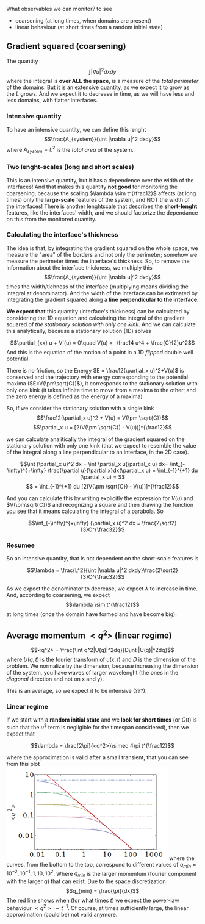 What observables we can monitor? to see
- coarsening (at long times, when domains are present)
- linear behaviour (at short times from a random initial state)

## Gradient squared (coarsening)
The quantity
$$\int |\nabla u|^2 dxdy$$
where the integral is **over ALL the space**, is a measure of the _total perimeter_ of the domains.
But it is an extensive quantity, as we expect it to grow as the $L$ grows. And we expect it to decrease in time, as we will have less and less domains, with flatter interfaces.

### Intensive quantity
To have an intensive quantity, we can define this lenght
$$\frac{A_{system}}{\int |\nabla u|^2 dxdy}$$
where $A_{system} = L^2$ is the _total area_ of the system.

### Two lenght-scales (long and short scales)
This is an intensive quantity, but it has a dependence over the width of the interfaces!
And that makes this quantity **not good** for monitoring the coarsening, because the scaling $\lambda \sim t^{\frac12}$ affects (at long times) only the **large-scale** features of the system, and NOT the width of the interfaces!
There is another lenghtscale that describes the **short-lenght** features, like the interfaces' width, and we should factorize the dependance on this from the monitored quantity.

### Calculating the interface's thickness
The idea is that, by integrating the gradient squared on the whole space, we measure the "area" of the borders and not only the perimeter; somehow we measure the perimeter times the interface's thickness.
So, to remove the information about the interface thickness, we multiply this $$\frac{A_{system}}{\int |\nabla u|^2 dxdy}$$ times the width/tichness of the interface (multiplying means dividing the integral at denominator).
And the width of the interface can be extimated by integrating the gradient squared along a **line perpendicular to the interface**.

**We expect that** this quantity (interface's thickness) can be calculated by considering the 1D equation and calculating the integral of the gradient squared of _the stationary solution with only one kink_. And we can calculate this analytically, because a stationary solution (1D) solves

$$\partial_{xx} u + V'(u) = 0\quad V(u) = -\frac14 u^4 + \frac{C}{2}u^2$$
And this is the equation of the motion of a point in a 1D _flipped_ double well potential.

There is no friction, so the Energy $E = \frac12(\partial_x u)^2+V(u)$ is conserved and the trajectory with energy corresponding to the potential maxima ($E=V(\pm\sqrt{C})$), it corresponds to the stationary solution with only one kink (it takes infinite time to move from a maxima to the other; and the zero energy is defined as the energy of a maxima)

So, if we consider the stationary solution with a single kink
$$\frac12(\partial_x u)^2 + V(u) = V(\pm \sqrt{C})$$
$$\partial_x u = [2(V(\pm \sqrt{C}) - V(u))]^{\frac12}$$

we can calculate analitically the integral of the gradient squared on the stationary solution with only one kink (that we expect to resemble the value of the integral along a line perpendicular to an interface, in the 2D case).

$$\int (\partial_x u)^2 dx = \int \partial_x u(\partial_x u) dx= \int_{-\infty}^{+\infty} \frac{\partial u}{\partial x}dx(\partial_x u) = \int_{-1}^{+1} du (\partial_x u) = $$
$$ = \int_{-1}^{+1} du [2(V(\pm \sqrt{C}) - V(u))]^{\frac12}$$

And you can calculate this by writing explicitly the expression for $V(u)$ and $V(\pm\sqrt{C})$ and recognizing a square and then drawing the function you see that it means calculating the integral of a parabola. So

$$\int_{-\infty}^{+\infty} (\partial_x u)^2 dx = \frac{2\sqrt2}{3}C^{\frac32}$$

### Resumee
So an intensive quantity, that is not dependent on the short-scale features is

$$\lambda = \frac{L^2}{\int |\nabla u|^2 dxdy}\frac{2\sqrt2}{3}C^{\frac32}$$

As we expect the denominator to decrease, we expect $\lambda$ to increase in time. And, according to coarsening, we expect
$$\lambda \sim t^{\frac12}$$
at long times (once the domain have formed and have become big).

## Average momentum $<q^2>$ (linear regime)
$$<q^2> = \frac{\int q^2|U(q)|^2dq}{D\int |U(q)|^2dq}$$
where $U(q,t)$ is the fourier transform of $u(x,t)$ and $D$ is the dimension of the problem. We normalize by the dimension, because increasing the dimension of the system, you have waves of larger wavelenght (the ones in the _diagonal_ direction and not on x and y).

This is an average, so we expect it to be intensive (???).

### Linear regime
If we start with a **random initial state** and we **look for short times** (or $C(t)$ is such that the $u^3$ term is negligible for the timespan considered), then we expect that

$$\lambda = \frac{2\pi}{<q^2>}\simeq 4\pi t^{\frac12}$$

where the approximation is valid after a small transient, that you can see from this plot
![linearTDGLq2](linear_regime_q2.png?raw=true)
where the curves, from the bottom to the top, correspond to different values of $q_{min} = 10^{-2}, 10^{-1}, 1, 10, 10^2$.
Where $q_{min}$ is the larger momentum (fourier component with the larger $q$) that can exist. Due to the space discretization
$$q_{min} = \frac{\pi}{dx}$$
The red line shows when (for what times $t$) we expect the power-law behaviour $<q^2>\sim t^{-1}$. Of course, at times sufficiently large, the linear approximation (could be) not valid anymore.